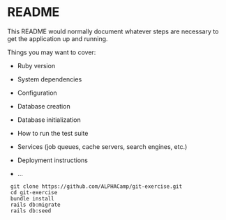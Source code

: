 # README

This README would normally document whatever steps are necessary to get the
application up and running.

Things you may want to cover:

* Ruby version

* System dependencies

* Configuration

* Database creation

* Database initialization

* How to run the test suite

* Services (job queues, cache servers, search engines, etc.)

* Deployment instructions

* ...

```
 git clone https://github.com/ALPHACamp/git-exercise.git
 cd git-exercise
 bundle install
 rails db:migrate
 rails db:seed
 ```
